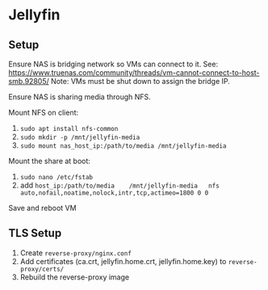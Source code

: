 # Jellyfin

## Setup

Ensure NAS is bridging network so VMs can connect to it.
See: https://www.truenas.com/community/threads/vm-cannot-connect-to-host-smb.92805/
Note: VMs must be shut down to assign the bridge IP.

Ensure NAS is sharing media through NFS.

Mount NFS on client:

1. `sudo apt install nfs-common`
2. `sudo mkdir -p /mnt/jellyfin-media`
3. `sudo mount nas_host_ip:/path/to/media /mnt/jellyfin-media`

Mount the share at boot:

1. `sudo nano /etc/fstab`
2. add `host_ip:/path/to/media    /mnt/jellyfin-media   nfs auto,nofail,noatime,nolock,intr,tcp,actimeo=1800 0 0`

Save and reboot VM

## TLS Setup

1. Create `reverse-proxy/nginx.conf`
2. Add certificates (ca.crt, jellyfin.home.crt, jellyfin.home.key) to `reverse-proxy/certs/`
3. Rebuild the reverse-proxy image

